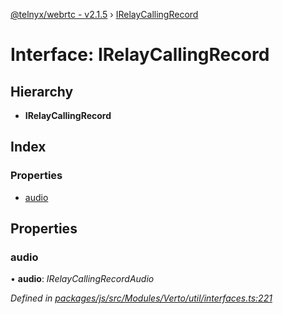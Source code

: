 [@telnyx/webrtc - v2.1.5](../README.md) › [IRelayCallingRecord](irelaycallingrecord.md)

# Interface: IRelayCallingRecord

## Hierarchy

* **IRelayCallingRecord**

## Index

### Properties

* [audio](irelaycallingrecord.md#audio)

## Properties

###  audio

• **audio**: *IRelayCallingRecordAudio*

*Defined in [packages/js/src/Modules/Verto/util/interfaces.ts:221](https://github.com/team-telnyx/webrtc/blob/4f15142/packages/js/src/Modules/Verto/util/interfaces.ts#L221)*
